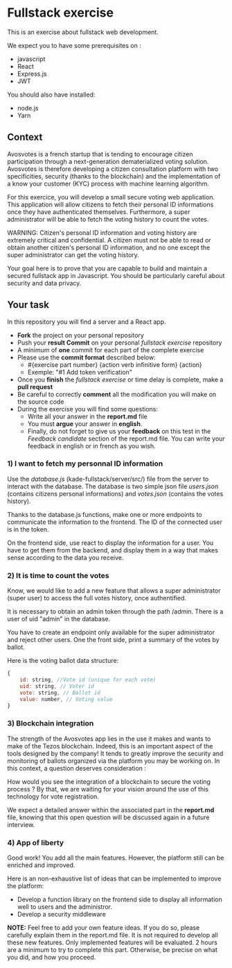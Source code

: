 # Fullstack exercise

This is an exercise about fullstack web development.

We expect you to have some prerequisites on :

- javascript
- React
- Express.js
- JWT

You should also have installed:

- node.js
- Yarn

## Context

Avosvotes is a french startup that is tending to encourage citizen participation through a next-generation dematerialized voting solution. Avosvotes is therefore developing a citizen consultation platform with two specificities, security (thanks to the blockchain) and the implementation of a know your customer (KYC) process with machine learning algorithm. 

For this exercice, you will develop a small secure voting web application. This application will allow citizens to fetch their personal ID informations once they have authenticated themselves. Furthermore, a super administrator will be able to fetch the voting history to count the votes.

WARNING: Citizen's personal ID information and voting history are extremely critical and confidential. A citizen must not be able to read or obtain another citizen's personal ID information, and no one except the super administrator can get the voting history.

Your goal here is to prove that you are capable to build and maintain a secured fullstack app in Javascript.
You should be particularly careful about security and data privacy.

## Your task

In this repository you will find a server and a React app.

- __Fork__ the project on your personal repository
- Push your __result Commit__ on your personal _fullstack exercise_ repository
- A minimum of __one__ commit for each part of the complete exercise
- Please use the __commit format__ described below:
    - #{exercise part number} {action verb infinitive form} {action} 
    - Exemple: "#1 Add token verification"
- Once you __finish__ the _fullstack exercise_ or time delay is complete, make a __pull request__
- Be careful to correctly __comment__ all the modification you will make on the source code
- During the exercise you will find some questions:
    - Write all your answer in the __report.md__ file
    - You must __argue__ your answer in __english__.
    - Finally, do not forget to give us your __feedback__ on this test in the _Feedback candidate_ section of the report.md file. You can write your feedback in english or in french as you wish.

### 1) I want to fetch my personnal ID information

Use the _database.js_ (kade-fullstack/server/src/) file from the server to interact with the database. The database is two simple json file _users.json_ (contains citizens personal informations) and _votes.json_ (contains the votes history). 

Thanks to the database.js functions, make one or more endpoints to communicate the information to the frontend. The ID of the connected user is in the token.

On the frontend side, use react to display the information for a user. You have to get them from the backend, and display them in a way that makes sense according to the data you receive.

### 2) It is time to count the votes

Know, we would like to add a new feature that allows a super administrator (super user) to access the full votes history, once authentified. 

It is necessary to obtain an admin token through the path /admin. There is a user of uid "admin" in the database.

You have to create an endpoint only available for the super administrator and reject other users. One the front side, print a summary of the votes by ballot.

Here is the voting ballot data structure:

```javascript
{
    id: string, //Vote id (unique for each vote)
    uid: string, // Voter id
    vote: string, // Ballot id
    value: number, // Voting value
}
```

### 3) Blockchain integration

The strength of the Avosvotes app lies in the use it makes and wants to make of the Tezos blockchain. Indeed, this is an important aspect of the tools designed by the company! It tends to greatly improve the security and monitoring of ballots organized via the platform you may be working on. In this context, a question deserves consideration : 

How would you see the integration of a blockchain to secure the voting process ? By that, we are waiting for your vision around the use of this technology for vote registration.

We expect a detailed answer within the associated part in the __report.md__ file, knowing that this open question will be discussed again in a future interview. 


### 4) App of liberty

Good work! You add all the main features. However, the platform still can be enriched and improved.

Here is an non-exhaustive list of ideas that can be implemented to improve the platform:
- Develop a function library on the frontend side to display all information well to users and the administror.
- Develop a security middleware

__NOTE:__ Feel free to add your own feature ideas. If you do so, please carefully explain them in the report.md file. It is not required to develop all these new features. Only implemented features will be evaluated. 2 hours are a minimum to try to complete this part. Otherwise, be precise on what you did, and how you proceed.
